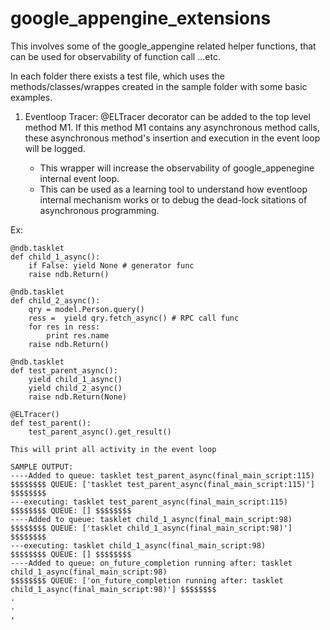 # google_appengine_extensions

This involves some of the google_appengine related helper functions, that can be used for observability of function call ...etc.

In each folder there exists a test file, which uses the methods/classes/wrappes created in the sample folder with some basic examples.

1) Eventloop Tracer:
    @ELTracer decorator can be added to the top level method M1. 
    If this method M1 contains any asynchronous method calls, these asynchronous method's insertion and execution in the event loop will be logged.
    
    - This wrapper will increase the observability of google_appenegine internal event loop.
    - This can be used as a learning tool to understand how eventloop internal mechanism works or to debug the dead-lock sitations of asynchronous programming.

  Ex:
  
    @ndb.tasklet
    def child_1_async():
        if False: yield None # generator func
        raise ndb.Return()
    
    @ndb.tasklet
    def child_2_async():
        qry = model.Person.query()
        ress =  yield qry.fetch_async() # RPC call func
        for res in ress:
            print res.name
        raise ndb.Return()
    
    @ndb.tasklet
    def test_parent_async():
        yield child_1_async()
        yield child_2_async()
        raise ndb.Return(None)

    @ELTracer()  
    def test_parent():
        test_parent_async().get_result()

    This will print all activity in the event loop

    SAMPLE OUTPUT:
    ----Added to queue: tasklet test_parent_async(final_main_script:115)
    $$$$$$$$ QUEUE: ['tasklet test_parent_async(final_main_script:115)'] $$$$$$$$
    ---executing: tasklet test_parent_async(final_main_script:115)
    $$$$$$$$ QUEUE: [] $$$$$$$$
    ----Added to queue: tasklet child_1_async(final_main_script:98)
    $$$$$$$$ QUEUE: ['tasklet child_1_async(final_main_script:98)'] $$$$$$$$
    ---executing: tasklet child_1_async(final_main_script:98)
    $$$$$$$$ QUEUE: [] $$$$$$$$
    ----Added to queue: on_future_completion running after: tasklet child_1_async(final_main_script:98)
    $$$$$$$$ QUEUE: ['on_future_completion running after: tasklet child_1_async(final_main_script:98)'] $$$$$$$$
    .
    .
    ,



    
    
